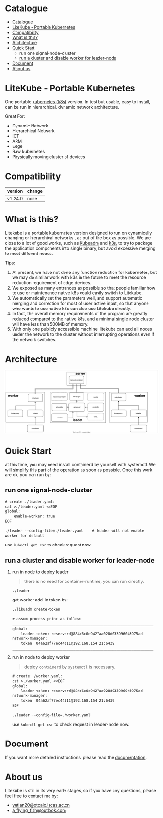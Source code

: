 
# Catalogue
- [Catalogue](#catalogue)
- [LiteKube - Portable Kubernetes](#litekube---portable-kubernetes)
- [Compatibility](#compatibility)
- [What is this?](#what-is-this)
- [Architecture](#architecture)
- [Quick Start](#quick-start)
  - [run one signal-node-cluster](#run-one-signal-node-cluster)
  - [run a cluster and disable worker for leader-node](#run-a-cluster-and-disable-worker-for-leader-node)
- [Document](#document)
- [About us](#about-us)
# LiteKube - Portable Kubernetes
One portable [kubernetes (k8s)](https://github.com/kubernetes/kubernetes) version. In test but usable, easy to install, can be run in hierarchical, dynamic network architecture. 

Great For:

- Dynamic Network
- Hierarchical Network
- IOT
- ARM
- Edge
- Raw kubernetes
- Physically moving cluster of devices

# Compatibility

| version | change |
| ------- | ------ |
| v1.24.0 | none   |

# What is this?

Litekube is a portable kubernetes version designed to run on dynamically changing or hierarchical networks , as out of the box as possible. We are close to a lot of good works, such as [Kubeadm](https://github.com/kubernetes/kubeadm) and [k3s](https://github.com/k3s-io/k3s), to try to package the application components into single binary, but avoid excessive merging to meet different needs. 

Tips:

1. At present, we have not done any function reduction for kubernetes, but we may do similar work with k3s in the future to meet the resource reduction requirement of edge devices.
2. We exposed as many entrances as possible so that people familiar how to use or maintenance native k8s could easily switch to Litekube.
3. We automatically set the parameters well, and support automatic merging and correction for most of user active input, so that anyone who wants to use native k8s can also use Litekube directly.
4. In fact, the overall memory requirements of the program are greatly reduced compared to the native k8s, and a minimal single node cluster will have less than 500MB of memory.
5. With only one publicly accessible machine, litekube can add all nodes under the network to the cluster without interrupting operations even if the network switches.

# Architecture

![architecture](docs/architecture/architecture.svg)

# Quick Start

at this time, you may need install containerd by yourself with systemctl. We will simplify this part of the operation as soon as possible. Once this work are ok, you can run by:

## run one signal-node-cluster

```shell
# create ./leader.yaml:
cat >./leader.yaml <<EOF
global:
    enable-worker: true
EOF

./leader --config-file=./leader.yaml	# leader will not enable worker for default
```

​use `kubectl get csr` to check request now.

## run a cluster and disable worker for leader-node

1. run in node to deploy leader
   > there is no need for container-runtime, you can run directly.
 
    ```shell
    ./leader
    ```

    get worker add-in token by:

    ```shell
    ./likuadm create-token

    # assum process print as follow:
    _________________________________________________________________
    global:
        leader-token: reserverd@884d6c0e9427aa028d033996043975ad
    network-manager:
        token: 04a62af77ec44311@192.168.154.21:6439
    _________________________________________________________________
    ```
    
2. run in node to deploy worker
   > deploy `containerd` by `systemctl` is necessary.
    
    ```shell
    # create ./worker.yaml:
    cat >./worker.yaml <<EOF
    global:
        leader-token: reserverd@884d6c0e9427aa028d033996043975ad
    network-manager:
        token: 04a62af77ec44311@192.168.154.21:6439
    EOF
    
    ./leader --config-file=./worker.yaml
    ```

    use `kubectl get csr` to check request in leader-node now.

# Document

If you want more detailed instructions, please read the [documentation](docs/Readme.md).

# About us

Litekube is still in its very early stages, so if you have any questions, please feel free to contact me by:
- yutian20@otcaix.iscas.ac.cn
- a_flying_fish@outlook.com

